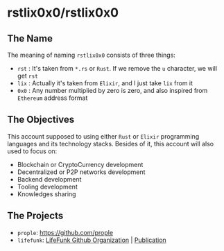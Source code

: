 # rstlix0x0/rstlix0x0

## The Name

The meaning of naming `rstlix0x0` consists of three things:

- `rst` : It's taken from `*.rs` or `Rust`. If we remove the `u` character, we will get `rst`
- `lix` : Actually it's taken from `Elixir`, and I just take `lix` from it
- `0x0` : Any number multiplied by zero is zero, and also inspired from `Ethereum` address format 

## The Objectives 

This account supposed to using either `Rust` or `Elixir` programming languages and its technology stacks. Besides of it, this account will also used to focus on:

- Blockchain or CryptoCurrency development
- Decentralized or P2P networks development
- Backend development
- Tooling development
- Knowledges sharing 

## The Projects

- `prople`: https://github.com/prople
- `lifefunk`: [LifeFunk Github Organization](https://github.com/lifefunk) | [Publication](https://medium.com/lifefunk)